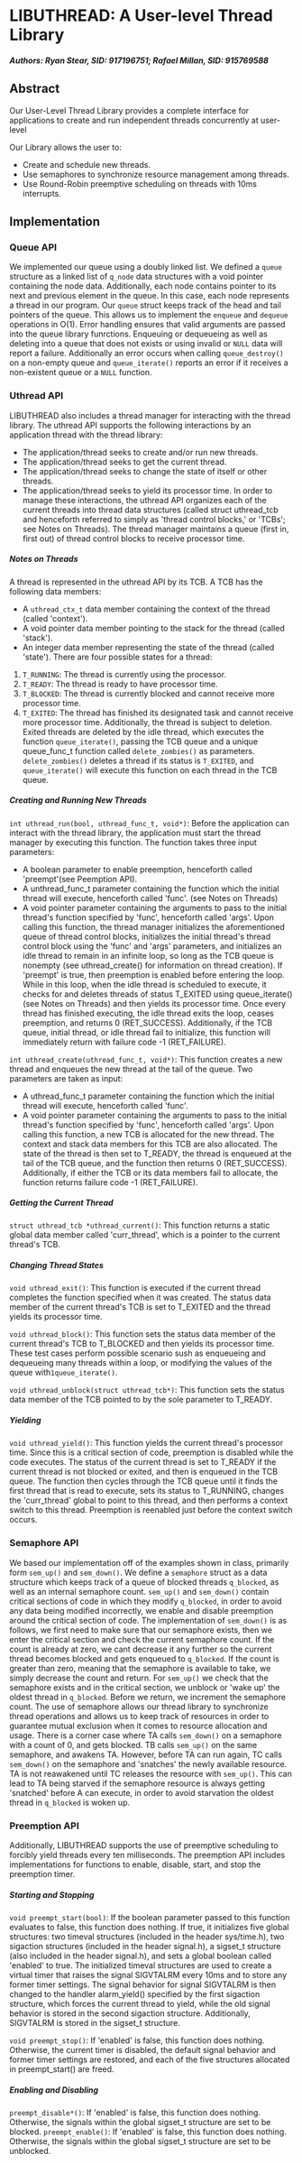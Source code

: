 # LIBUTHREAD: A User-level Thread Library
##### Authors: _Ryan Stear, SID: 917196751; Rafael Millan, SID: 915769588_

## Abstract
Our User-Level Thread Library provides a complete interface for
applications to create and run independent threads concurrently at user-level

Our Library allows the user to:
- Create and schedule new threads.
- Use semaphores to synchronize resource management among threads.
- Use Round-Robin preemptive scheduling on threads with 10ms interrupts.

## Implementation

### Queue API
We implemented our queue using a doubly linked list. We defined a `queue`
structure as a linked list of `q_node` data structures with a void pointer
containing the node data. Additionally, each node contains pointer to its next
and previous element in the queue. In this case, each node represents a thread
in our program. Our `queue` struct keeps track of the head and tail pointers of
the queue. This allows us to implement the `enqueue` and `dequeue` operations
in O(1). Error handling ensures that valid arguments are passed into the queue
library funrctions. Enqueuing or dequeueing as well as deleting into a queue
that does not exists or using invalid or `NULL` data will report a failure.
Additionally an error occurs when calling `queue_destroy()` on a non-empty
queue and `queue_iterate()` reports an error if it receives a non-existent
queue or a `NULL` function.

### Uthread API
LIBUTHREAD also includes a thread manager for interacting with the thread
library. The uthread API supports the following interactions by an application
thread with the thread library:
* The application/thread seeks to create and/or run new threads.
* The application/thread seeks to get the current thread.
* The application/thread seeks to change the state of itself or other threads.
* The application/thread seeks to yield its processor time.
In order to manage these interactions, the uthread API organizes each of the
current threads into thread data structures (called struct uthread_tcb and
henceforth referred to simply as 'thread control blocks,' or 'TCBs'; see Notes
on Threads). The thread manager maintains a queue (first in, first out) of
thread control blocks to receive processor time.

##### Notes on Threads
A thread is represented in the uthread API by its TCB. A TCB has the following
data members:
* A `uthread_ctx_t` data member containing the context of the thread (called 
'context').
* A void pointer data member pointing to the stack for the thread (called
  'stack').
* An integer data member representing the state of the thread (called 'state').
There are four possible states for a thread:
1. `T_RUNNING`: The thread is currently using the processor.
2. `T_READY`: The thread is ready to have processor time.
3. `T_BLOCKED`: The thread is currently blocked and cannot receive more 
processor time.
4. `T_EXITED`: The thread has finished its designated task and cannot
receive more processor time. Additionally, the thread is subject to
deletion. Exited threads are deleted by the idle thread, which executes
the function `queue_iterate()`, passing the TCB queue and a unique
queue_func_t function called `delete_zombies()` as parameters.
`delete_zombies()` deletes a thread if its status is `T_EXITED`, and
`queue_iterate()` will execute this function on each thread in the TCB
queue.

##### Creating and Running New Threads
`int uthread_run(bool, uthread_func_t, void*)`:
Before the application can interact with the thread library, the 
application must start the thread manager by executing this function. The
function takes three input parameters:
* A boolean parameter to enable preemption, henceforth called 'preempt'(see
	Peemption API).
* A unthread_func_t parameter containing the function which the initial thread
  will execute, henceforth called 'func'. (see Notes on Threads)
* A void pointer parameter containing the arguments to pass to the initial
  thread's function specified by 'func', henceforth called 'args'.
Upon calling this function, the thread manager initializes the aforementioned
queue of thread control blocks, initializes the initial thread's thread control
block using the 'func' and 'args' parameters, and initializes an idle thread to
remain in an infinite loop, so long as the TCB queue is nonempty (see
uthread_create() for information on thread creation). If 'preempt' is true,
then preemption is enabled before entering the loop. While in this loop, when
the idle thread is scheduled to execute, it checks for and deletes threads of
status T_EXITED using queue_iterate() (see Notes on Threads) and then yields
its processor time. Once every thread has finished executing, the idle thread
exits the loop, ceases preemption, and returns 0 (RET_SUCCESS). Additionally,
if the TCB queue, initial thread, or idle thread fail to initialize, this
function will immediately return with failure code -1 (RET_FAILURE).

`int uthread_create(uthread_func_t, void*)`:
This function creates a new thread and enqueues the new thread at the tail of
the queue. Two parameters are taken as input:
* A uthread_func_t parameter containing the function which the initial thread
  will execute, henceforth called 'func'.
* A void pointer parameter containing the arguments to pass to the initial
  thread's function specified by 'func', henceforth called 'args'.
Upon calling this function, a new TCB is allocated for the new thread. The
context and stack data members for this TCB are also allocated. The state of
the thread is then set to T_READY, the thread is enqueued at the tail of the
TCB queue, and the function then returns 0 (RET_SUCCESS). Additionally, if
either the TCB or its data members fail to allocate, the function returns
failure code -1 (RET_FAILURE).

##### Getting the Current Thread
`struct uthread_tcb *uthread_current()`:
This function returns a static global data member called 'curr_thread', which
is a pointer to the current thread's TCB.

##### Changing Thread States
`void uthread_exit()`:
This function is executed if the current thread completes the function
specified when it was created. The status data member of the current thread's
TCB is set to T_EXITED and the thread yields its processor time.

`void uthread_block()`:
This function sets the status data member of the current thread's TCB to
T_BLOCKED and then yields its processor time. These test cases perform possible
scenario sush as enqueueing and dequeueing many threads within a loop, or
modifying the values of the queue with`1queue_iterate()`.

`void uthread_unblock(struct uthread_tcb*)`:
This function sets the status data member of the TCB pointed to by the sole
parameter to T_READY.

##### Yielding
`void uthread_yield()`:
This function yields the current thread's processor time. Since this is a
critical section of code, preemption is disabled while the code executes. The
status of the current thread is set to T_READY if the current thread is not
blocked or exited, and then is enqueued in the TCB queue. The function then
cycles through the TCB queue until it finds the first thread that is read to
execute, sets its status to T_RUNNING, changes the 'curr_thread' global to
point to this thread, and then performs a context switch to this thread.
Preemption is reenabled just before the context switch occurs.

### Semaphore API
We based our implementation off of the examples shown in class, primarily form
`sem_up()` and `sem_down()`. We define a `semaphore` struct as a data structure
which keeps track of a queue of blocked threads `q_blocked`, as well as an
internal semaphore count. `sem_up()` and `sem_down()` contain critical sections
of code in which they modify `q_blocked`, in order to avoid any data being
modified incorrectly, we enable and disable preemption around the critical
section of code. The implementation of `sem_down()` is as follows, we first
need to make sure that our semaphore exists, then we enter the critical section
and check the current semaphore count. If the count is already at zero, we cant
decrease it any further so the current thread becomes blocked and gets enqueued
to `q_blocked`. If the count is greater than zero, meaning that the semaphore
is available to take, we simply decrease the count and return. For `sem_up()`
we check that the semaphore exists and in the critical section, we unblock or
'wake up' the oldest thread in `q_blocked`. Before we return, we increment the
semaphore count. The use of semaphore allows our thread library to synchronize
thread operations and allows us to keep track of resources in order to
guarantee mutual exclusion when it comes to resource allocation and usage.
There is a corner case where TA calls `sem_down()` on a semaphore with a count
of 0, and gets blocked. TB calls `sem_up()` on the same semaphore, and awakens
TA. However, before TA can run again, TC calls `sem_down()` on the semaphore
and 'snatches' the newly available resource. TA is not reawakened until TC
releases the resource with `sem_up()`.  This can lead to TA being starved if the
semaphore resource is always getting 'snatched' before A can execute, in order
to avoid starvation the oldest thread in `q_blocked`  is woken up. 

### Preemption API
Additionally, LIBUTHREAD supports the use of preemptive scheduling to forcibly
yield threads every ten milliseconds. The preemption API includes
implementations for functions to enable, disable, start, and stop the
preemption timer.

##### Starting and Stopping
`void preempt_start(bool)`:
If the boolean parameter passed to this function evaluates to false, this
function does nothing. If true, it initializes five global structures: two
timeval structures (included in the header sys/time.h), two sigaction
structures (included in the header signal.h), a sigset_t structure (also
included in the header signal.h), and sets a global boolean called 'enabled' to
true. The initialized timeval structures are used to create a virtual timer
that raises the signal SIGVTALRM every 10ms and to store any former timer
settings. The signal behavior for signal SIGVTALRM is then changed to the
handler alarm_yield() specified by the first sigaction structure, which forces
the current thread to yield, while the old signal behavior is stored in the
second sigaction structure. Additionally, SIGVTALRM is stored in the sigset_t
structure.

`void preempt_stop()`:
If 'enabled' is false, this function does nothing. Otherwise, the current timer
is disabled, the default signal behavior and former timer settings are
restored, and each of the five structures allocated in preempt_start() are
freed.

##### Enabling and Disabling
`preempt_disable*()`:
If 'enabled' is false, this function does nothing. Otherwise, the signals
within the global sigset_t structure are set to be blocked.
`preempt_enable()`:
If 'enabled' is false, this function does nothing. Otherwise, the signals
within the global sigset_t structure are set to be unblocked.
